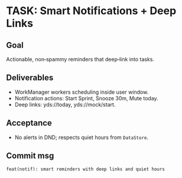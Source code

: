 # TASK: Smart Notifications + Deep Links


## Goal
Actionable, non‑spammy reminders that deep‑link into tasks.


## Deliverables
- WorkManager workers scheduling inside user window.
- Notification actions: Start Sprint, Snooze 30m, Mute today.
- Deep links: yds://today, yds://mock/start.


## Acceptance
- No alerts in DND; respects quiet hours from `DataStore`.


## Commit msg
`feat(notif): smart reminders with deep links and quiet hours`